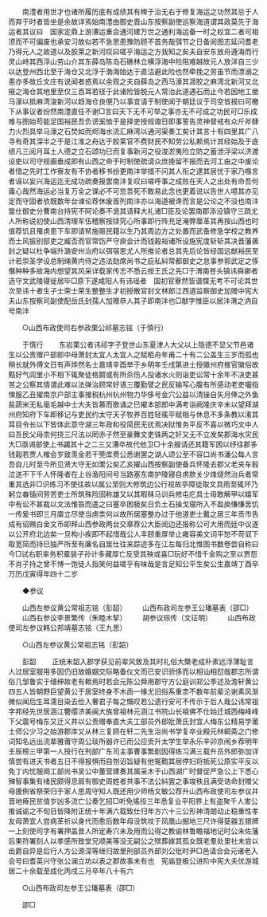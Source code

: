 <!-- { "loadSidebar": true } -->
　　南澧者用世才也诸所履历底有成绩其有椑于治无右于修复海运之功然其忌于人而弃于时者皆坐是余故详焉始南澧由御史晋山东按察副使巡察海道谓其政莫先于海运者其议曰　国家定鼎上游漕运重会通河建万世之通利海运备一时之权宜二者可相须而不可偏废也承安习故似若不急思患豫防顾不首务哉弭节之日备阅图志延问耆老乃得元人之故道以及胶莱之新河叹曰嗟乎海运之方我知之矣夫自安东放舟遵海而行灵山峙其西浮山劳山介其东薛岛陈岛石礁林立横浮海中险阻难越故元人放洋自三少以达登州西北至于海仓又北浮于渤海始达于直沽避此险也然牵挽之劳虽节而漂溺之患亦多故丘文庄有说闻者惑焉以余观之夫自薛岛之西马濠其涯胶之麻湾北新河又北掖之海仓其地里至仅三百耳若径于此诸险皆脱元人常治此道遇石而止今若因地工凿马濠以抵麻湾浚新河以趋海仓良便乃以事宜请于制使闻于朝廷议于司空皆报曰可檄下从事议者纷然南澧直任不谢□言曰天下无不可举之事亦无不可成之功民可□乐成难与图始苟能足国裕民吾负谤奚恤于是择吏授规诹日即事誓告灵神督戒有众斤斧肆力火烈具举马濠之石焚如而烬海水流汇麻湾以通河渠奏工矣计其言十有四里其广八寻有奇其深半之于是江淮之舟达于胶莱官不费财民不知劳公私赖焉计其经始及于底绩凡三阅月耳土人德之立石颂功巳而复事新河之役浚淤夷险立防之蓄泄浮梁以济渡设吏以司守规画垂成即有山西之命于时制使疏请众庶挽留不报而去河工由之中废论者惜之先时工作寮友有不协者移书纷更南沣举措不问其人衔之逮其居忧于家乃嗾言者诬以妄兴海运迄无成功疏奏报罢南沣复叹曰嗟呼事之成败在天人之出处有命吾何庸心哉然海运必当复万全之谋必不可忽吾死不敢易此念也更着说以告世人噫其亦见定而守固者欤既数年台谏论荐休废首列南沣亦以海道被谗而言是公论之不没也南沣筮仕御史分曹南台持宪不阿论奏不诡其请释大礼诸□臣及论罢南郡添设镇守三疏尤人所称说初使山西清理军伍稽察按牍究心所事即行阵充足淹弊厘革其再按山西也时值荐饥且罹虏患下车即请帑施赈民籍以生乃其周边方之处置而武备修急学校之教养而士风振别部吏之臧否而官常饬严守庾会计而钱榖裕诸所设施宪度斩斩其决晋藩袭封之疑以杜争端升潞安州治府以弭宿思尤人所推论者总其先后论皆经国远猷裕民至计若崇圣学设总制绳黄内侍之违法劾席尚书之庇私紏常都御史之怠事参郭武定之侈僭种种多故海内想望其风采详载家传志不悉云按王氏之先□于渭南苍头镇讳舜卿者选守文武陵寝徙居毕□原下遂咸阳人有讳瑶者　国初官寮然皆谱牒无考不可论其世次至讳十者生子士荣士荣生整整生才初授散官封文林郎江西道监察御史加赠中宪大夫山东按察司副使配岳氏封孺人加赠恭人其子即南沣也□献字惟臣以居沣渭之汭自号南沣 

　　○山西布政使司右参政栗公祁墓志铭（于慎行） 

　　于慎行 
　　东岩栗公者讳祁字子登世山东夏津人大父以上隐德不显父节邑诸生以公贵赠户部郎中母萧封太宜人太宜人之赋栢舟年甫二十有二公盖生三岁而孤也稍长就外傅文日有声烨然名士嘉靖辛酉举于乡明年壬戌第进士授徽州府推官徽俗故黠好气闾里小不相下辄聚徒格鬬或有所杀伤人投诸水火则诣吏讼常十余年不决吏甚苦之公察其情谓此难以法弹治顾常好语三覆勤譬之民反输写心腹有所感动老吏囓指悚服乙丑擢南京户部主事搉税杭州杭州物力华侈号金穴公益以清操自矢月俸之外鱼盐蔬米无私毫毛越中士大夫皆慕而歌诵之巳擢本部郎中满考诣阙隆庆辛未以望拜湖州府知府下车即移记与吏民约太守天子牧养百姓轻徭平赋相与休息不多条教以淆其耳目令长以下皆体此意守湖三年政和役简民无扰焉决狱惟务平反不喜以微巧文中人曰吾民父母柰何挠三尺法以罔赤子然至豪舞文吏铢两之奸又无不立发矣郡海水灾民大□亟谒部使上书蠲其十之二三又漕卒故代他卫□十余艘请还其籍军困以纾往郡多钱榖若贾人榷会岁致羡金若干筦库费公悉谢罢之湖人颂公至不容口尚书潘公每人言吾自儿时至今所见贤大守无如栗公矣乙亥擢山西按察副使备兵怀隆去郡父老夹车毂泣送不下千人怀隆者在上谷渔阳间号当路塞东南护陵寝自虏款关少烽燧然治兵者常重其选非□识练习不使往故以属公至则大修筑边公行视故亭障徒取文具雨至辄坏乃躬立畚锸间劳苦吏士所筑殊险固称雄又以其暇秣马训兵修屯庀具士毋敢解甲以嬉军中有讼不甚裁以文法惟笞而遣之曰塞卒困极矣日负土石操戈寝所入不盈庾慊慊苦饥一传爰书即三月廪立尽使当虏柰何以故所居塞整办过于他道吏士戴之居三年贡市告成有诏赐白金文币即拜山西参政两台交章荐公大臣阅边还报称公可大用而廷中议遂以公开府北边矣一旦构小疾即不起惜哉公人丰颐重厚举止雍容美文词平恕不苛驭下取宽简而持巳独严所至有廉名自筮仕往来踪迹多在江左每归北惟图书数卷尝自称曰今□试右职率务积槖装子孙计多藏厚亡反受其殃或喜□玩好不惜千金购之至以贾怨不肖子持之曾不博一饱徒人指笑何益嗟乎有味哉是言足知公平生矣公生嘉靖丁酉卒万历戊寅得年四十二岁 

　　◆参议 

　　山西左参议黄公常祖志铭（彭韶） 
　　山西布政司左参王公璠墓表（邵□） 
　　山西右参议李景繁传（朱睦木挈） 
　　胡参议琮传（文征明） 
　　山西布政使司左参议韩公邦靖墓志铭（王九思） 

　　○山西左参议黄公常祖志铭（彭韶） 

　　彭韶 
　　正统末韶入郡学获见前辈风致及其时礼俗大槩老成朴素远浮薄耻言人过居室服用多因仍旧故婚姻交际略备仪文而已安识骄侈而以相讪相怼哉郡志所谓俗几邹鲁实于缙绅故老有赖焉时若会元陈公舜用郡守方公庭训郑公季述及澹轩黄公四五人皆朝野巨望黄公于居室终身不木臿一椽尤旧俗系重柰不数年前辈沦谢素风渐微似闻后生耳濡目染去俭入奢君子每之慨叹若公遗行安可不传示于后人哉公讳常祖字邦经先世居涵江簪缨济美闽大族曾祖林元涵江书院山长祖佛不仕始迁城西梅峰峰下父震号梅东又迁义井以公贵赠奉直大夫工部员外郎妣萧氏封宜人梅东公精易学莆士师公少习之始游郡庠又从林三复顾在轩二先生治尚书学复卒业殿元林綗斋之门修词知名远出流辈雅莆守周公琰所器许已而公应贡升太学生举永乐辛卯京闱乡荐明年壬辰榜三甲第一人授行在刑部广东司主事曹事繁剧因得练习满三载升员外郎弥加详慎尝有进天书者五日不得报惧而自刎诏旨疑有他冤鞫其居停妇将抵死公原实平反以免丁内忧服阕工部尚书吴公中董营建奏其属采木于山西湖广时督促严急公上下悉心殚智事集有绪民颇得息肩有御史周姓者共事不法公紏罢之事竣秩且满受诰命封赠父母援例省祭荣归于家人思周守知人既还用少师杨文敏公荐升山西布政使司左参议并晋地瘠民贫值岁凶多流亡公奏乞招□听免徭役三年悉复业平阳界上有盗聚千人害公推诚谕之不旬日皆降附正统十年满六载致仕归年方六十三公形神清朗动止稳重性孝友母萧宜人尝病革祈以身代而愈后数年母没筑坟于凤凰山掘地三尺许得甆器五银牌一上刻使司字有署押盖昔人所定寿穴未及用而公得之教谕林鲁瞻福地记时公未佐藩后果符署刻人以孝感所致堂兄顺美等没无嗣公之殡葬嫁其孤女既老羣处里社未尝以齿爵自异是后行人方公源深等继归故里刑部员外郎刘公玭时尹□邑请合会元诸老入会号曰耆英兴守张公澜立坊以表之郡故事未有也　宪庙登极公进阶中宪大夫优游城居二十余载至成化丙戌三月卒年八十有六 

　　○山西布政司左参王公璠墓表（邵□） 

　　邵□ 

